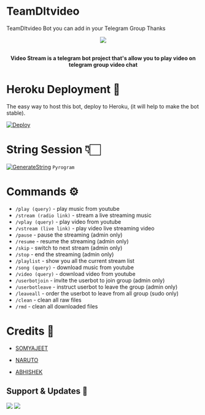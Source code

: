 # TeamDltvideo
TeamDltvideo Bot you can add in your Telegram Group Thanks 
<p align="center"><a href="http://t.me/TeamDltStream_Bot"><img src="https://github.com/TeamDlt/TeamDltvideo/raw/main/driver/veezlogo.png"></a></p>
<p align="center">
    <br><b>Video Stream is a telegram bot project that's allow you to play video on telegram group video chat</b><br>
</p>


# Heroku Deployment 💜
The easy way to host this bot, deploy to Heroku, (it will help to make the bot stable).

[![Deploy](https://www.herokucdn.com/deploy/button.svg)](https://heroku.com/deploy?template=https://github.com/TeamDlt/TeamDltvideo)




# String Session 👇🏻

  [![GenerateString](https://img.shields.io/badge/repl.it-generateString-yellowgreen)](https://replit.com/@SomyajeetMishra/TeamDltvideo#main.py) ``Pyrogram``



# Commands ⚙️



- `/play (query)` - play music from youtube
- `/stream (radio link)` - stream a live streaming music
- `/vplay (query)` - play video from youtube
- `/vstream (live link)` - play video live streaming video
- `/pause` - pause the streaming (admin only)
- `/resume` - resume the streaming (admin only)
- `/skip` - switch to next stream (admin only)
- `/stop` - end the streaming (admin only)
- `/playlist` - show you all the current stream list
- `/song (query)` - download music from youtube
- `/video (query)` - download video from youtube
- `/userbotjoin` - invite the userbot to join group (admin only)
- `/userbotleave` - instruct userbot to leave the group (admin only)
- `/leaveall` - order the userbot to leave from all group (sudo only)
- `/clean` - clean all raw files
- `/rmd` - clean all downloaded files






# Credits 💖

- [SOMYAJEET](https://t.me/Somyajeet_Mishra)

- [NARUTO](https://t.me/Naruto123777)

- [ABHISHEK](https://t.me/Itz_Abhishek_xD)


## Support & Updates 🎑

<a href="https://t.me/teamDlt"><img src="https://img.shields.io/badge/Join-Group%20Support-blue.svg?style=for-the-badge&logo=Telegram"></a> <a href="https://t.me/teamDlt_update"><img src="https://img.shields.io/badge/Join-Updates%20Channel-blue.svg?style=for-the-badge&logo=Telegram"></a>
